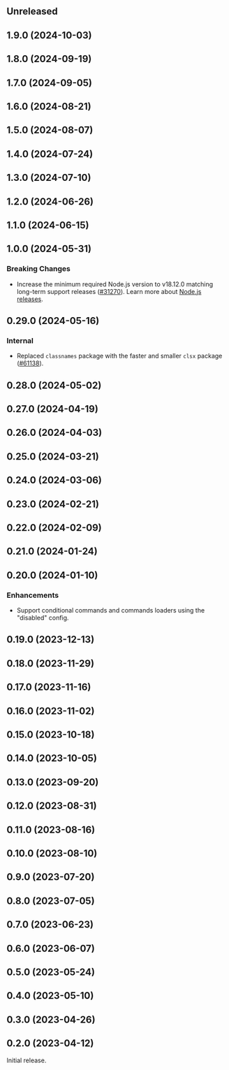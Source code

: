 <!-- Learn how to maintain this file at https://github.com/WordPress/gutenberg/tree/HEAD/packages#maintaining-changelogs. -->

## Unreleased

## 1.9.0 (2024-10-03)

## 1.8.0 (2024-09-19)

## 1.7.0 (2024-09-05)

## 1.6.0 (2024-08-21)

## 1.5.0 (2024-08-07)

## 1.4.0 (2024-07-24)

## 1.3.0 (2024-07-10)

## 1.2.0 (2024-06-26)

## 1.1.0 (2024-06-15)

## 1.0.0 (2024-05-31)

### Breaking Changes

-   Increase the minimum required Node.js version to v18.12.0 matching long-term support releases ([#31270](https://github.com/WordPress/gutenberg/pull/61930)). Learn more about [Node.js releases](https://nodejs.org/en/about/previous-releases).

## 0.29.0 (2024-05-16)

### Internal

-   Replaced `classnames` package with the faster and smaller `clsx` package ([#61138](https://github.com/WordPress/gutenberg/pull/61138)).

## 0.28.0 (2024-05-02)

## 0.27.0 (2024-04-19)

## 0.26.0 (2024-04-03)

## 0.25.0 (2024-03-21)

## 0.24.0 (2024-03-06)

## 0.23.0 (2024-02-21)

## 0.22.0 (2024-02-09)

## 0.21.0 (2024-01-24)

## 0.20.0 (2024-01-10)

### Enhancements

-   Support conditional commands and commands loaders using the "disabled" config.

## 0.19.0 (2023-12-13)

## 0.18.0 (2023-11-29)

## 0.17.0 (2023-11-16)

## 0.16.0 (2023-11-02)

## 0.15.0 (2023-10-18)

## 0.14.0 (2023-10-05)

## 0.13.0 (2023-09-20)

## 0.12.0 (2023-08-31)

## 0.11.0 (2023-08-16)

## 0.10.0 (2023-08-10)

## 0.9.0 (2023-07-20)

## 0.8.0 (2023-07-05)

## 0.7.0 (2023-06-23)

## 0.6.0 (2023-06-07)

## 0.5.0 (2023-05-24)

## 0.4.0 (2023-05-10)

## 0.3.0 (2023-04-26)

## 0.2.0 (2023-04-12)

Initial release.
